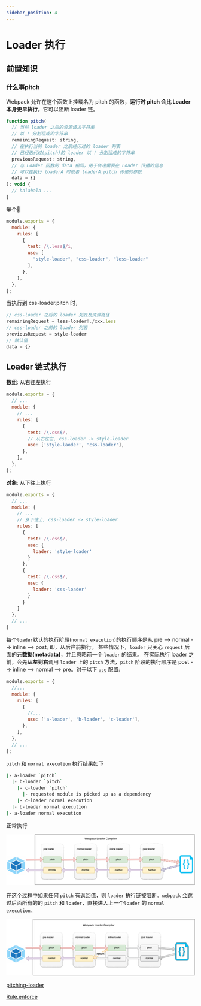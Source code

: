 ```yaml
---
sidebar_position: 4
---
```


# Loader 执行

## 前置知识

### 什么事pitch

Webpack 允许在这个函数上挂载名为 pitch 的函数，**运行时 pitch 会比 Loader 本身更早执行**。它可以阻断 loader 链。

```js
function pitch(
  // 当前 loader 之后的资源请求字符串
  // 以 ! 分割组成的字符串
  remainingRequest: string, 
  // 在执行当前 loader 之前经历过的 loader 列表
  // 已经迭代过(pitch)的 loader 以 ! 分割组成的字符串
  previousRequest: string,
  // 与 Loader 函数的 data 相同，用于传递需要在 Loader 传播的信息
  // 可以在执行 loaderA 时或者 loaderA.pitch 传递的参数
  data = {}
): void {
  // balabala ...
}
```

举个🌰

```js
module.exports = {
  module: {
    rules: [
      {
        test: /\.less$/i,
        use: [
          "style-loader", "css-loader", "less-loader"
        ],
      },
    ],
  },
};
```

当执行到 css-loader.pitch 时，

```js
// css-loader 之后的 loader 列表及资源路径
remainingRequest = less-loader!./xxx.less
// css-loader 之前的 loader 列表
previousRequest = style-loader
// 默认值
data = {}
```

## Loader 链式执行

**数组**: 从右往左执行

```javascript
module.exports = {
  // ...
  module: {
    // ...
    rules: [
      {
        test: /\.css$/,
        // 从右往左, css-loader -> style-loader
        use: ['style-laoder', 'css-loader'],
      },
    ],
  },
};
```

**对象**: 从下往上执行

```javascript
module.exports = {
  // ...
  module: {
    // ...
    // 从下往上, css-loader -> style-loader
    rules: [
      {
        test: /\.css$/,
        use: {
          loader: 'style-loader'
        }
      },
      {
        test: /\.css$/,
        use: {
          loader: 'css-loader'
        }
      }
    ]
  },
  // ...
}
```

每个`loader`默认的执行阶段(`normal execution`)的执行顺序是从 pre --> normal --> inline --> post, 即，从后往前执行。
某些情况下，`loader` 只关心 `request` 后面的**元数据(metadata)**，并且忽略前一个 `loader` 的结果。
在实际执行 loader 之前，会先**从左到右**调用 `loader` 上的 `pitch` 方法，`pitch` 阶段的执行顺序是 post --> inline --> normal --> pre。对于以下 [`use`](https://webpack.docschina.org/configuration/module#rule-use) 配置:

```javascript
module.exports = {
  //...
  module: {
    rules: [
      {
        //...
        use: ['a-loader', 'b-loader', 'c-loader'],
      },
    ],
  },
  // ...
};
```

`pitch` 和 `normal execution` 执行结果如下

```sh
|- a-loader `pitch`
  |- b-loader `pitch`
    |- c-loader `pitch`
      |- requested module is picked up as a dependency
    |- c-loader normal execution
  |- b-loader normal execution
|- a-loader normal execution
```

正常执行

![webpack-loader.png](../images/webpack-loader.png)

在这个过程中如果任何 `pitch` 有返回值，则 `loader` 执行链被阻断。`webpack` 会跳过后面所有的的 `pitch` 和 `loader`，直接进入上一个`loader` 的 `normal execution`。

![webpack-loader-pitch.png](../images/webpack-loader-pitch.png)

[pitching-loader](https://webpack.js.org/api/loaders/#pitching-loader)

[Rule.enforce](https://webpack.js.org/configuration/module/#ruleenforce)
